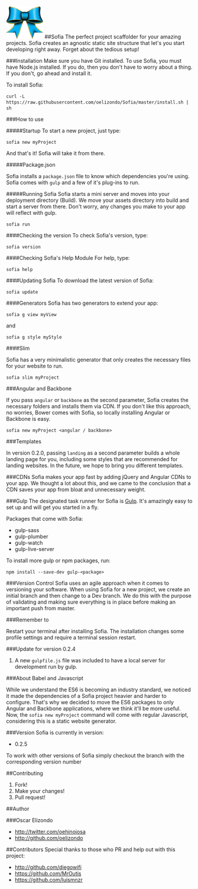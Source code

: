 ![Sofia](https://raw.githubusercontent.com/oelizondo/Sofia/master/Logo.png)
##Sofia
The perfect project scaffolder for your amazing projects. Sofia creates an agnostic static site structure that let's you start developing right away. Forget about the tedious setup!

###Installation
Make sure you have Git installed.
To use Sofia, you must have Node.js installed. If you do, then you don't have to worry about a thing. If you don't, go ahead and install it.

To install Sofia:

```console
curl -L https://raw.githubusercontent.com/oelizondo/Sofia/master/install.sh | sh
```

###How to use

#####Startup
To start a new project, just type:

```console
sofia new myProject
```

And that's it! Sofia will take it from there.

#####Package.json

Sofia installs a ```package.json``` file to know which dependencies you're using. Sofía comes with ```gulp``` and a few of it's plug-ins to run.

#####Running Sofia
Sofia starts a mini server and moves into your deployment directory (Build). We move  your assets directory into build and start a server from there. Don't worry, any changes you make to your app will reflect with gulp.

```console
sofia run
```

####Checking the version
To check Sofia's version, type:

```console
sofia version
```

####Checking Sofia's Help Module
For help, type:

```console
sofia help
```

####Updating Sofia
To download the latest version of Sofia:

```console
sofia update
```

####Generators
Sofia has two generators to extend your app:

```console
sofia g view myView
```
and

```console
sofia g style myStyle
```

####Slim

Sofia has a very minimalistic generator that only creates the necessary files for your website to run.

```console
sofia slim myProject
```

###Angular and Backbone

If you pass ```angular``` or ```backbone``` as the second parameter, Sofia creates the necessary folders and installs them via CDN. If you don't like this approach, no worries, Bower comes with Sofia, so locally installing Angular or Backbone is easy.

```console
sofia new myProject <angular / backbone>
 ```

###Templates

In version 0.2.0, passing ```landing``` as a second parameter builds a whole landing page for you, including some styles that are recommended for landing websites. In the future, we hope to bring you different templates.

###CDNs
Sofia makes your app fast by adding jQuery and Angular CDNs to your app. We thought a lot about this, and we came to the conclusion that a CDN saves your app from bloat and unnecessary weight.

###Gulp
The designated task runner for Sofia is [Gulp](http://gulpjs.com/). It's amazingly easy to set up and will get you started in a fly.

Packages that come with Sofia:

* gulp-sass
* gulp-plumber
* gulp-watch
* gulp-live-server

To install more gulp or npm packages, run:

```console
npm install --save-dev gulp-<package>
```

###Version Control
Sofia uses an agile approach when it comes to versioning your software. When using Sofia for a new project, we create an initial branch and then change to a Dev branch. We do this with the purpose of validating and making sure everything is in place before making an important push from master.

###Remember to

Restart your terminal after installing Sofia. The installation changes
some profile settings and require a terminal session restart.

###Update for version 0.2.4

1. A new ```gulpfile.js``` file was included to have a local server for development run by gulp.

###About Babel and Javascript

While we understand the ES6 is becoming an industry standard, we noticed it made the dependencies of a Sofia project heavier and harder to configure. That's why we decided to move the ES6 packages to only Angular and Backbone applications, where we think it'll be more useful. Now, the ```sofia new myProject``` command will come with regular Javascript, considering this is a static website generator.

###Version
Sofia is currently in version:

* 0.2.5

To work with other versions of Sofia simply checkout the branch with the corresponding version number

##Contributing
1. Fork!
2. Make your changes!
3. Pull request!

##Author

###Oscar Elizondo
* http://twitter.com/oehinojosa
* http://github.com/oelizondo

##Contributors
Special thanks to those who PR and help out with this project:

* http://github.com/diegowifi
* https://github.com/MrOutis
* https://github.com/luismnzr
